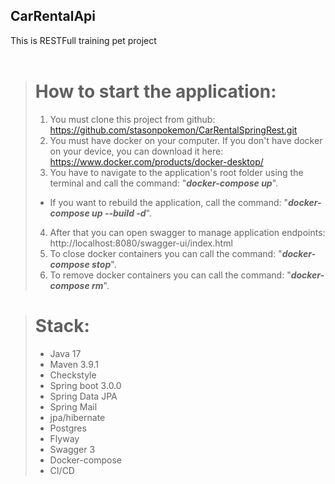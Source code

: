 <h2>CarRentalApi</h2>
This is RESTFull training pet project
<br></br>

># How to start the application:
> 1. You must clone this project from github: https://github.com/stasonpokemon/CarRentalSpringRest.git
> 2. You must have docker on your computer. If you don't have docker on your device, you can download it here: https://www.docker.com/products/docker-desktop/
> 3. You have to navigate to the application's root folder using the terminal and call the command: "**_docker-compose up_**".
> * If you want to rebuild the application, call the command: "**_docker-compose up --build -d_**".
> 4. After that you can open swagger to manage application endpoints: http://localhost:8080/swagger-ui/index.html
> 5. To close docker containers you can call the command: "**_docker-compose stop_**".
> 6. To remove docker containers you can call the command: "**_docker-compose rm_**".


># Stack:
> - Java 17
> - Maven 3.9.1
> - Checkstyle
> - Spring boot 3.0.0
> - Spring Data JPA
> - Spring Mail
> - jpa/hibernate
> - Postgres
> - Flyway
> - Swagger 3
> - Docker-compose
> - CI/CD

